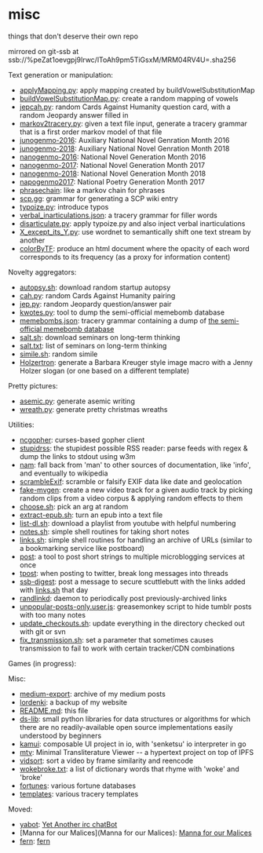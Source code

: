 # misc
things that don't deserve their own repo

mirrored on git-ssb at ssb://%peZat1oevgpj9Irwc/lToAh9pm5TiGsxM/MRM04RV4U=.sha256

Text generation or manipulation:

* [applyMapping.py](applyMapping.py): apply mapping created by buildVowelSubstitutionMap
* [buildVowelSubstitutionMap.py](buildVowelSubstitutionMap.py): create a random mapping of vowels
* [jepcah.py](jepcah.py): random Cards Against Humanity question card, with a random Jeopardy answer filled in
* [markov2tracery.py](markov2tracery.py): given a text file input, generate a tracery grammar that is a first order markov model of that file
* [junogenmo-2016](junogenmo-2016): Auxiliary National Novel Genration Month 2016
* [junogenmo-2018](junogenmo-2018): Auxiliary National Novel Genration Month 2018
* [nanogenmo-2016](nanogenmo-2016): National Novel Generation Month 2016
* [nanogenmo-2017](nanogenmo-2017): National Novel Generation Month 2017
* [nanogenmo-2018](nanogenmo-2018): National Novel Generation Month 2018
* [napogenmo2017](napogenmo2017): National Poetry Generation Month 2017
* [phrasechain](phrasechain): like a markov chain for phrases
* [scp.gg](scp.gg): grammar for generating a SCP wiki entry
* [typoize.py](typoize.py): introduce typos
* [verbal_inarticulations.json](verbal_inarticulations.json): a tracery grammar for filler words
* [disarticulate.py](disarticulate.py): apply typoize.py and also inject verbal inarticulations
* [X_except_its_Y.py](X_except_its_Y.py): use wordnet to semantically shift one text stream by another
* [colorByTF](colorByTF.py): produce an html document where the opacity of each word corresponds to its frequency (as a proxy for information content)

Novelty aggregators:

* [autopsy.sh](autopsy.sh): download random startup autopsy
* [cah.py](cah.py): random Cards Against Humanity pairing
* [jep.py](jep.py): random Jeopardy question/answer pair
* [kwotes.py](kwotes.py): tool to dump the semi-official memebomb database
* [memebombs.json](memebombs.json): tracery grammar containing a dump of [the semi-official memebomb database](http://principiadiscordia.com/memebombs)
* [salt.sh](salt.sh): download seminars on long-term thinking
* [salt.txt](salt.txt): list of seminars on long-term thinking
* [simile.sh](simile.sh): random simile
* [Holzertron](barbara_holzer.py): generate a Barbara Kreuger style image macro with a Jenny Holzer slogan (or one based on a different template)

Pretty pictures:

* [asemic.py](asemic.py): generate asemic writing
* [wreath.py](wreath.py): generate pretty christmas wreaths

Utilities:

* [ncgopher](ncgopher.py): curses-based gopher client
* [stupidrss](stupidrss.sh): the stupidest possible RSS reader: parse feeds with regex & dump the links to stdout using w3m
* [nam](nam): fall back from 'man' to other sources of documentation, like 'info', and eventually to wikipedia
* [scrambleExif](scrambleExif.sh): scramble or falsify EXIF data like date and geolocation
* [fake-mvgen](fake-mvgen.sh): create a new video track for a given audio track by picking random clips from a video corpus & applying random effects to them
* [choose.sh](choose.sh): pick an arg at random
* [extract-epub.sh](extract-epub.sh): turn an epub into a text file
* [list-dl.sh](list-dl.sh): download a playlist from youtube with helpful numbering
* [notes.sh](notes.sh): simple shell routines for taking short notes
* [links.sh](links.sh): simple shell routines for handling an archive of URLs (similar to a bookmarking service like postboard)
* [post](post): a tool to post short strings to multiple microblogging services at once
* [tpost](tpost): when posting to twitter, break long messages into threads
* [ssb-digest](ssb-digest.sh): post a message to secure scuttlebutt with the links added with [links.sh](links.sh) that day
* [randlinkd](randlinkd.sh): daemon to periodically post previously-archived links
* [unpopular-posts-only.user.js](unpopular-posts-only.user.js): greasemonkey script to hide tumblr posts with too many notes
* [update_checkouts.sh](update_checkouts.sh): update everything in the directory checked out with git or svn
* [fix_transmission.sh](fix_transmission.sh): set a parameter that sometimes causes transmission to fail to work with certain tracker/CDN combinations

Games (in progress):


Misc:

* [medium-export](medium-export): archive of my medium posts
* [lordenki](lordenki): a backup of my website
* [README.md](README.md): this file
* [ds-lib](ds-lib): small python libraries for data structures or algorithms for which there are no readily-available open source implementations easily understood by beginners
* [kamui](kamui): composable UI project in io, with 'senketsu' io interpreter in go
* [mtv](mtv): Minimal Transliterature Viewer -- a hypertext project on top of IPFS
* [vidsort](vidsort.py): sort a video by frame similarity and reencode
* [wokebroke.txt](wokebroke.txt): a list of dictionary words that rhyme with 'woke' and 'broke'
* [fortunes](fortunes): various fortune databases
* [templates](templates): various tracery templates

Moved:

* [yabot](yabot): [Yet Another irc chatBot](http://github.com/enkiv2/yabot)
* [Manna for our Malices](Manna for our Malices): [Manna for our Malices](https://github.com/enkiv2/mannaforourmalices)
* [fern](fern): [fern](https://github.com/enkiv2/fern)
